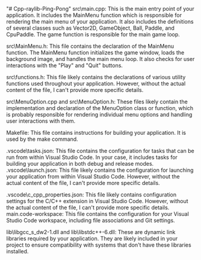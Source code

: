 "# Cpp-raylib-Ping-Pong" 
src\main.cpp: This is the main entry point of your application. It includes the MainMenu function which is responsible for rendering the main menu of your application. It also includes the definitions of several classes such as Vector2D, GameObject, Ball, Paddle, and CpuPaddle. The game function is responsible for the main game loop.

src\MainMenu.h: This file contains the declaration of the MainMenu function. The MainMenu function initializes the game window, loads the background image, and handles the main menu loop. It also checks for user interactions with the "Play" and "Quit" buttons.

src\functions.h: This file likely contains the declarations of various utility functions used throughout your application. However, without the actual content of the file, I can't provide more specific details.

src\MenuOption.cpp and src\MenuOption.h: These files likely contain the implementation and declaration of the MenuOption class or function, which is probably responsible for rendering individual menu options and handling user interactions with them.

Makefile: This file contains instructions for building your application. It is used by the make command.

.vscode\tasks.json: This file contains the configuration for tasks that can be run from within Visual Studio Code. In your case, it includes tasks for building your application in both debug and release modes.
.vscode\launch.json: This file likely contains the configuration for launching your application from within Visual Studio Code. However, without the actual content of the file, I can't provide more specific details.

.vscode\c_cpp_properties.json: This file likely contains configuration settings for the C/C++ extension in Visual Studio Code. However, without the actual content of the file, I can't provide more specific details.
main.code-workspace: This file contains the configuration for your Visual Studio Code workspace, including file associations and Git settings.

lib\libgcc_s_dw2-1.dll and lib\libstdc++-6.dll: These are dynamic link libraries required by your application. They are likely included in your project to ensure compatibility with systems that don't have these libraries installed.
